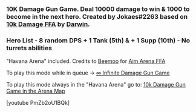 ### 10K Damage Gun Game. Deal 10000 damage to win & 1000 to become in the next hero. Created by Jokaes#2263 based on [10k Damage FFA](https://workshop.elohell.gg/BDQ8YpsAv/10k_Damage_FFA) by [Darwin](https://workshop.elohell.gg/user/1zs71JGgr).

### Hero List - 8 random DPS + 1 Tank (5th) & + 1 Supp (10th) - No turrets abilities

"Havana Arena" included. Credits to [Beemoo](https://workshop.elohell.gg/user/L5GWzT3kC) for [Aim Arena FFA](https://workshop.elohell.gg/QwyunVmhE)

To play this mode while in queue -> [∞ Infinite Damage Gun Game](https://workshop.elohell.gg/CmgQ5-GaaTkgitf/%E2%88%9E+Infinite+Damage+Gun+Game/)

To play this mode always in the "Havana Arena" go to: [10k Damage Gun Game in the Arena Map](https://workshop.elohell.gg/1vs8fe2G7)

[youtube PmZb2oU1BQk]
